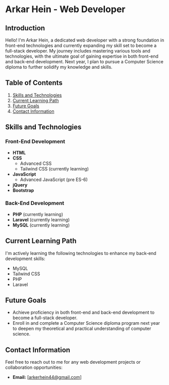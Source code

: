 # Arkar Hein - Web Developer

## Introduction
Hello! I'm Arkar Hein, a dedicated web developer with a strong foundation in front-end technologies and currently expanding my skill set to become a full-stack developer. My journey includes mastering various tools and technologies, with the ultimate goal of gaining expertise in both front-end and back-end development. Next year, I plan to pursue a Computer Science diploma to further solidify my knowledge and skills.

## Table of Contents
1. [Skills and Technologies](#skills-and-technologies)
2. [Current Learning Path](#current-learning-path)
3. [Future Goals](#future-goals)
4. [Contact Information](#contact-information)

## Skills and Technologies
### Front-End Development
- **HTML**
- **CSS**
  - Advanced CSS
  - Tailwind CSS (currently learning)
- **JavaScript**
  - Advanced JavaScript (pre ES-6)
- **jQuery**
- **Bootstrap**

### Back-End Development
- **PHP** (currently learning)
- **Laravel** (currently learning)
- **MySQL** (currently learning)

## Current Learning Path
I'm actively learning the following technologies to enhance my back-end development skills:
- MySQL
- Tailwind CSS
- PHP
- Laravel

## Future Goals
- Achieve proficiency in both front-end and back-end development to become a full-stack developer.
- Enroll in and complete a Computer Science diploma program next year to deepen my theoretical and practical understanding of computer science.

## Contact Information
Feel free to reach out to me for any web development projects or collaboration opportunities:

- **Email:** [arkerhein44@gmail.com]
